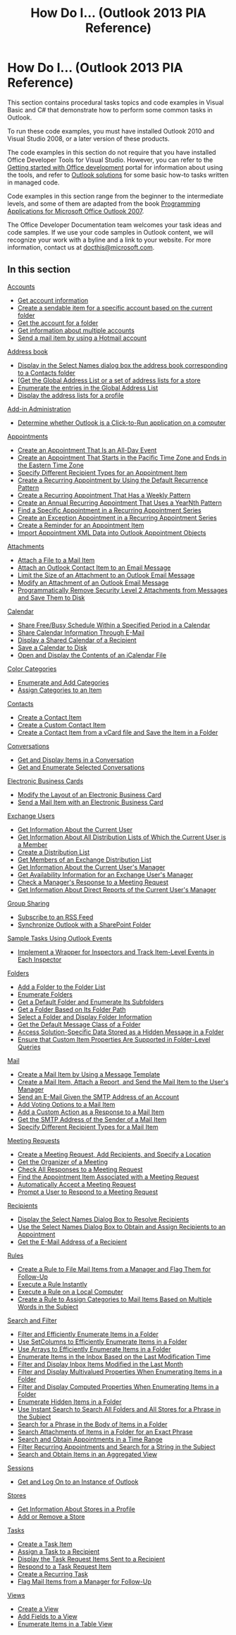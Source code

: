 ﻿---
title: How Do I... (Outlook 2013 PIA Reference)
TOCTitle: How Do I...
ms:assetid: ff647d52-bd32-4945-afa4-5b97d9a0d7dd
ms:mtpsurl: https://msdn.microsoft.com/en-us/library/Bb612741(v=office.15)
ms:contentKeyID: 55119792
ms.date: 07/24/2014
mtps_version: v=office.15
---

# How Do I... (Outlook 2013 PIA Reference)

This section contains procedural tasks topics and code examples in Visual Basic and C\# that demonstrate how to perform some common tasks in Outlook.

To run these code examples, you must have installed Outlook 2010 and Visual Studio 2008, or a later version of these products.

The code examples in this section do not require that you have installed Office Developer Tools for Visual Studio. However, you can refer to the [Getting started with Office development](https://developer.microsoft.com/office/docs) portal for information about using the tools, and refer to [Outlook solutions](https://docs.microsoft.com/visualstudio/vsto/outlook-solutions?view=vs-2017) for some basic how-to tasks written in managed code.

Code examples in this section range from the beginner to the intermediate levels, and some of them are adapted from the book [Programming Applications for Microsoft Office Outlook 2007](https://www.amazon.com/gp/product/0735622493?ie=utf8%26tag=msmsdn-20%26linkcode=as2%26camp=1789%26creative=9325%26creativeasin=0735622493).

The Office Developer Documentation team welcomes your task ideas and code samples. If we use your code samples in Outlook content, we will recognize your work with a byline and a link to your website. For more information, contact us at docthis@microsoft.com.

## In this section 

[Accounts](accounts.md)

- [Get account information](how-to-get-account-information.md)
- [Create a sendable item for a specific account based on the current folder](how-to-create-a-sendable-item-for-a-specific-account-based-on-the-current-folder.md)
- [Get the account for a folder](how-to-get-the-account-for-a-folder.md)
- [Get information about multiple accounts](how-to-get-information-about-multiple-accounts.md)
- [Send a mail item by using a Hotmail account](how-to-send-a-mail-item-by-using-a-hotmail-account.md)

[Address book](address-book.md)

- [Display in the Select Names dialog box the address book corresponding to a Contacts folder](how-to-display-in-the-select-names-dialog-box-the-address-book-corresponding-to-a-contacts-folder.md)
- [[Get the Global Address List or a set of address lists for a store](how-to-get-the-global-address-list-or-a-set-of-address-lists-for-a-store.md)
- [Enumerate the entries in the Global Address List](how-to-enumerate-the-entries-in-the-global-address-list.md)
- [Display the address lists for a profile](how-to-display-the-address-lists-for-a-profile.md)

[Add-in Administration](add-in-administration.md)

- [Determine whether Outlook is a Click-to-Run application on a computer](how-to-determine-whether-outlook-is-a-click-to-run-application-on-a-computer.md)

[Appointments](appointments.md)

- [Create an Appointment That Is an All-Day Event](how-to-create-an-appointment-that-is-an-all-day-event.md)
- [Create an Appointment That Starts in the Pacific Time Zone and Ends in the Eastern Time Zone](how-to-create-an-appointment-that-starts-in-the-pacific-time-zone-and-ends-in-the-eastern-time-zone.md)
- [Specify Different Recipient Types for an Appointment Item](how-to-specify-different-recipient-types-for-an-appointment-item.md)
- [Create a Recurring Appointment by Using the Default Recurrence Pattern](how-to-create-a-recurring-appointment-by-using-the-default-recurrence-pattern.md)
- [Create a Recurring Appointment That Has a Weekly Pattern](how-to-create-a-recurring-appointment-that-has-a-weekly-pattern.md)
- [Create an Annual Recurring Appointment That Uses a YearNth Pattern](how-to-create-an-annual-recurring-appointment-that-uses-a-yearnth-pattern.md)
- [Find a Specific Appointment in a Recurring Appointment Series](how-to-find-a-specific-appointment-in-a-recurring-appointment-series.md)
- [Create an Exception Appointment in a Recurring Appointment Series](how-to-create-an-exception-appointment-in-a-recurring-appointment-series.md)
- [Create a Reminder for an Appointment Item](how-to-create-a-reminder-for-an-appointment-item.md)
- [Import Appointment XML Data into Outlook Appointment Objects](how-to-import-appointment-xml-data-into-outlook-appointment-objects.md)

[Attachments](attachments.md)

- [Attach a File to a Mail Item](https://msdn.microsoft.com/en-us/library/ff862085\(v=office.15\))
- [Attach an Outlook Contact Item to an Email Message](https://msdn.microsoft.com/en-us/library/hh290848\(v=office.15\))
- [Limit the Size of an Attachment to an Outlook Email Message](https://msdn.microsoft.com/en-us/library/hh290847\(v=office.15\))
- [Modify an Attachment of an Outlook Email Message](https://msdn.microsoft.com/en-us/library/hh290849\(v=office.15\))
- [Programmatically Remove Security Level 2 Attachments from Messages and Save Them to Disk](how-to-programmatically-remove-security-level-2-attachments-from-messages-and-save-them-to-disk.md)

[Calendar](calendar.md)

- [Share Free/Busy Schedule Within a Specified Period in a Calendar](how-to-share-free-busy-schedule-within-a-specified-period-in-a-calendar.md)
- [Share Calendar Information Through E-Mail](how-to-share-calendar-information-through-e-mail.md)
- [Display a Shared Calendar of a Recipient](how-to-display-a-shared-calendar-of-a-recipient.md)
- [Save a Calendar to Disk](how-to-save-a-calendar-to-disk.md)
- [Open and Display the Contents of an iCalendar File](how-to-open-and-display-the-contents-of-an-icalendar-file.md)

[Color Categories](color-categories.md)

- [Enumerate and Add Categories](how-to-enumerate-and-add-categories.md)
- [Assign Categories to an Item](how-to-assign-categories-to-an-item.md)

[Contacts](contacts.md)

- [Create a Contact Item](how-to-create-a-contact-item.md)
- [Create a Custom Contact Item](how-to-create-a-custom-contact-item.md)
- [Create a Contact Item from a vCard file and Save the Item in a Folder](how-to-create-a-contact-item-from-a-vcard-file-and-save-the-item-in-a-folder.md)

[Conversations](conversations.md)

- [Get and Display Items in a Conversation](how-to-get-and-display-items-in-a-conversation.md)
- [Get and Enumerate Selected Conversations](how-to-get-and-enumerate-selected-conversations.md)

[Electronic Business Cards](electronic-business-cards.md)

- [Modify the Layout of an Electronic Business Card](how-to-modify-the-layout-of-an-electronic-business-card.md)
- [Send a Mail Item with an Electronic Business Card](how-to-send-a-mail-item-with-an-electronic-business-card.md)

[Exchange Users](exchange-users.md)

- [Get Information About the Current User](how-to-get-information-about-the-current-user.md)
- [Get Information About All Distribution Lists of Which the Current User is a Member](how-to-get-information-about-all-distribution-lists-of-which-the-current-user-is-a-member.md)
- [Create a Distribution List](how-to-create-a-distribution-list.md)
- [Get Members of an Exchange Distribution List](how-to-get-members-of-an-exchange-distribution-list.md)
- [Get Information About the Current User's Manager](how-to-get-information-about-the-current-user-s-manager.md)
- [Get Availability Information for an Exchange User's Manager](how-to-get-availability-information-for-an-exchange-user-s-manager.md)
- [Check a Manager's Response to a Meeting Request](how-to-check-a-manager-s-response-to-a-meeting-request.md)
- [Get Information About Direct Reports of the Current User's Manager](how-to-get-information-about-direct-reports-of-the-current-user-s-manager.md)

[Group Sharing](group-sharing.md)

- [Subscribe to an RSS Feed](how-to-subscribe-to-an-rss-feed.md)
- [Synchronize Outlook with a SharePoint Folder](how-to-synchronize-outlook-with-a-sharepoint-folder.md)

[Sample Tasks Using Outlook Events](sample-tasks-using-outlook-events.md)

- [Implement a Wrapper for Inspectors and Track Item-Level Events in Each Inspector](how-to-implement-a-wrapper-for-inspectors-and-track-item-level-events-in-each-inspector.md)

[Folders](folders.md)

- [Add a Folder to the Folder List](how-to-add-a-folder-to-the-folder-list.md)
- [Enumerate Folders](how-to-enumerate-folders.md)
- [Get a Default Folder and Enumerate Its Subfolders](how-to-get-a-default-folder-and-enumerate-its-subfolders.md)
- [Get a Folder Based on Its Folder Path](how-to-get-a-folder-based-on-its-folder-path.md)
- [Select a Folder and Display Folder Information](how-to-select-a-folder-and-display-folder-information.md)
- [Get the Default Message Class of a Folder](how-to-get-the-default-message-class-of-a-folder.md)
- [Access Solution-Specific Data Stored as a Hidden Message in a Folder](how-to-access-solution-specific-data-stored-as-a-hidden-message-in-a-folder.md)
- [Ensure that Custom Item Properties Are Supported in Folder-Level Queries](how-to-ensure-that-custom-item-properties-are-supported-in-folder-level-queries.md)

[Mail](mail.md)

- [Create a Mail Item by Using a Message Template](how-to-create-a-mail-item-by-using-a-message-template.md)
- [Create a Mail Item, Attach a Report, and Send the Mail Item to the User's Manager](how-to-create-a-mail-item-attach-a-report-and-send-the-mail-item-to-the-user-s-manager.md)
- [Send an E-Mail Given the SMTP Address of an Account](how-to-send-an-e-mail-given-the-smtp-address-of-an-account.md)
- [Add Voting Options to a Mail Item](how-to-add-voting-options-to-a-mail-item.md)
- [Add a Custom Action as a Response to a Mail Item](how-to-add-a-custom-action-as-a-response-to-a-mail-item.md)
- [Get the SMTP Address of the Sender of a Mail Item](how-to-get-the-smtp-address-of-the-sender-of-a-mail-item.md)
- [Specify Different Recipient Types for a Mail Item](how-to-specify-different-recipient-types-for-a-mail-item.md)

[Meeting Requests](meeting-requests.md)

- [Create a Meeting Request, Add Recipients, and Specify a Location](how-to-create-a-meeting-request-add-recipients-and-specify-a-location.md)
- [Get the Organizer of a Meeting](how-to-get-the-organizer-of-a-meeting.md)
- [Check All Responses to a Meeting Request](how-to-check-all-responses-to-a-meeting-request.md)
- [Find the Appointment Item Associated with a Meeting Request](how-to-find-the-appointment-item-associated-with-a-meeting-request.md)
- [Automatically Accept a Meeting Request](how-to-automatically-accept-a-meeting-request.md)
- [Prompt a User to Respond to a Meeting Request](how-to-prompt-a-user-to-respond-to-a-meeting-request.md)

[Recipients](recipients.md)

- [Display the Select Names Dialog Box to Resolve Recipients](how-to-display-the-select-names-dialog-box-to-resolve-recipients.md)
- [Use the Select Names Dialog Box to Obtain and Assign Recipients to an Appointment](how-to-use-the-select-names-dialog-box-to-obtain-and-assign-recipients-to-an-appointment.md)
- [Get the E-Mail Address of a Recipient](how-to-get-the-e-mail-address-of-a-recipient.md)

[Rules](rules.md)

- [Create a Rule to File Mail Items from a Manager and Flag Them for Follow-Up](how-to-create-a-rule-to-file-mail-items-from-a-manager-and-flag-them-for-follow-up.md)
- [Execute a Rule Instantly](how-to-execute-a-rule-instantly.md)
- [Execute a Rule on a Local Computer](how-to-execute-a-rule-on-a-local-computer.md)
- [Create a Rule to Assign Categories to Mail Items Based on Multiple Words in the Subject](how-to-create-a-rule-to-assign-categories-to-mail-items-based-on-multiple-words-in-the-subject.md)

[Search and Filter](search-and-filter.md)

- [Filter and Efficiently Enumerate Items in a Folder](how-to-filter-and-efficiently-enumerate-items-in-a-folder.md)
- [Use SetColumns to Efficiently Enumerate Items in a Folder](how-to-use-setcolumns-to-efficiently-enumerate-items-in-a-folder.md)
- [Use Arrays to Efficiently Enumerate Items in a Folder](how-to-use-arrays-to-efficiently-enumerate-items-in-a-folder.md)
- [Enumerate Items in the Inbox Based on the Last Modification Time](how-to-enumerate-items-in-the-inbox-based-on-the-last-modification-time.md)
- [Filter and Display Inbox Items Modified in the Last Month](how-to-filter-and-display-inbox-items-modified-in-the-last-month.md)
- [Filter and Display Multivalued Properties When Enumerating Items in a Folder](how-to-filter-and-display-multivalued-properties-when-enumerating-items-in-a-folder.md)
- [Filter and Display Computed Properties When Enumerating Items in a Folder](how-to-filter-and-display-computed-properties-when-enumerating-items-in-a-folder.md)
- [Enumerate Hidden Items in a Folder](how-to-enumerate-hidden-items-in-a-folder.md)
- [Use Instant Search to Search All Folders and All Stores for a Phrase in the Subject](how-to-use-instant-search-to-search-all-folders-and-all-stores-for-a-phrase-in-the-subject.md)
- [Search for a Phrase in the Body of Items in a Folder](how-to-search-for-a-phrase-in-the-body-of-items-in-a-folder.md)
- [Search Attachments of Items in a Folder for an Exact Phrase](how-to-search-attachments-of-items-in-a-folder-for-an-exact-phrase.md)
- [Search and Obtain Appointments in a Time Range](how-to-search-and-obtain-appointments-in-a-time-range.md)
- [Filter Recurring Appointments and Search for a String in the Subject](how-to-filter-recurring-appointments-and-search-for-a-string-in-the-subject.md)
- [Search and Obtain Items in an Aggregated View](how-to-search-and-obtain-items-in-an-aggregated-view.md)

[Sessions](sessions.md)

- [Get and Log On to an Instance of Outlook](how-to-get-and-log-on-to-an-instance-of-outlook.md)

[Stores](stores.md)

- [Get Information About Stores in a Profile](how-to-get-information-about-stores-in-a-profile.md)
- [Add or Remove a Store](how-to-add-or-remove-a-store.md)

[Tasks](tasks.md)

- [Create a Task Item](how-to-create-a-task-item.md)
- [Assign a Task to a Recipient](how-to-assign-a-task-to-a-recipient.md)
- [Display the Task Request Items Sent to a Recipient](how-to-display-the-task-request-items-sent-to-a-recipient.md)
- [Respond to a Task Request Item](how-to-respond-to-a-task-request-item.md)
- [Create a Recurring Task](how-to-create-a-recurring-task.md)
- [Flag Mail Items from a Manager for Follow-Up](how-to-flag-mail-items-from-a-manager-for-follow-up.md)

[Views](views.md)

- [Create a View](how-to-create-a-view.md)
- [Add Fields to a View](how-to-add-fields-to-a-view.md)
- [Enumerate Items in a Table View](how-to-enumerate-items-in-a-table-view.md)



